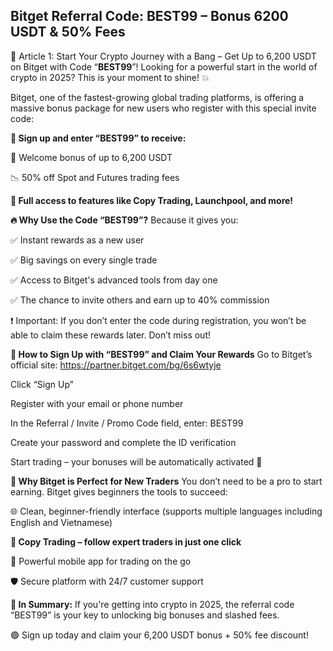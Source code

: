 ## Bitget Referral Code: BEST99 – Bonus 6200 USDT & 50% Fees

🎉 Article 1: Start Your Crypto Journey with a Bang – Get Up to 6,200 USDT on Bitget with Code “**BEST99**”!
Looking for a powerful start in the world of crypto in 2025? This is your moment to shine! 💥

Bitget, one of the fastest-growing global trading platforms, is offering a massive bonus package for new users who register with this special invite code:

**🎁 Sign up and enter “BEST99” to receive:**

💸 Welcome bonus of up to 6,200 USDT

📉 50% off Spot and Futures trading fees

**🚀 Full access to features like Copy Trading, Launchpool, and more!**

**🔥 Why Use the Code “BEST99”?**
Because it gives you:

✅ Instant rewards as a new user

✅ Big savings on every single trade

✅ Access to Bitget's advanced tools from day one

✅ The chance to invite others and earn up to 40% commission

❗ Important: If you don’t enter the code during registration, you won’t be able to claim these rewards later. Don’t miss out!

**📲 How to Sign Up with “BEST99” and Claim Your Rewards**
Go to Bitget’s official site: https://partner.bitget.com/bg/6s6wtyje

Click “Sign Up”

Register with your email or phone number

In the Referral / Invite / Promo Code field, enter: BEST99

Create your password and complete the ID verification

Start trading – your bonuses will be automatically activated 🎉

**💎 Why Bitget is Perfect for New Traders**
You don’t need to be a pro to start earning. Bitget gives beginners the tools to succeed:

🌐 Clean, beginner-friendly interface (supports multiple languages including English and Vietnamese)

**🤖 Copy Trading – follow expert traders in just one click**

📱 Powerful mobile app for trading on the go

🛡️ Secure platform with 24/7 customer support

**🎯 In Summary:**
If you're getting into crypto in 2025, the referral code “BEST99” is your key to unlocking big bonuses and slashed fees.

🟢 Sign up today and claim your 6,200 USDT bonus + 50% fee discount!
